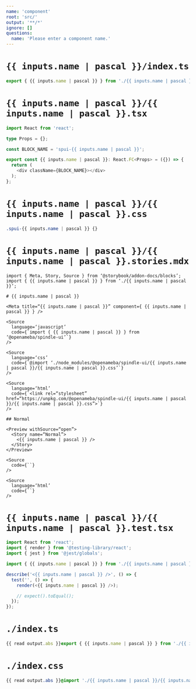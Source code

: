 ```yaml
---
name: 'component'
root: 'src/'
output: '**/*'
ignore: []
questions:
  name: 'Please enter a component name.'
---
```


# `{{ inputs.name | pascal }}/index.ts`

```typescript
export { {{ inputs.name | pascal }} } from './{{ inputs.name | pascal }}';
```

# `{{ inputs.name | pascal }}/{{ inputs.name | pascal }}.tsx`

```typescript
import React from 'react';

type Props = {};

const BLOCK_NAME = 'spui-{{ inputs.name | pascal }}';

export const {{ inputs.name | pascal }}: React.FC<Props> = ({}) => {
  return (
    <div className={BLOCK_NAME}></div>
  );
};
```

# `{{ inputs.name | pascal }}/{{ inputs.name | pascal }}.css`

```css
.spui-{{ inputs.name | pascal }} {}
```

# `{{ inputs.name | pascal }}/{{ inputs.name | pascal }}.stories.mdx`

```
import { Meta, Story, Source } from ‘@storybook/addon-docs/blocks’;
import { {{ inputs.name | pascal }} } from ‘./{{ inputs.name | pascal }}‘;

# {{ inputs.name | pascal }}

<Meta title=“{{ inputs.name | pascal }}” component={ {{ inputs.name | pascal }} } />

<Source
  language=‘javascript’
  code={`import { {{ inputs.name | pascal }} } from ‘@openameba/spindle-ui’`}
/>

<Source
  language=‘css’
  code={`@import ‘./node_modules/@openameba/spindle-ui/{{ inputs.name | pascal }}/{{ inputs.name | pascal }}.css’`}
/>

<Source
  language=‘html’
  code={`<link rel=“stylesheet” href=“https://unpkg.com/@openameba/spindle-ui/{{ inputs.name | pascal }}/{{ inputs.name | pascal }}.css”>`}
/>

## Normal

<Preview withSource=“open”>
  <Story name=“Normal”>
    <{{ inputs.name | pascal }} />
  </Story>
</Preview>

<Source
  code={``}
/>

<Source
  language=‘html’
  code={``}
/>
```

# `{{ inputs.name | pascal }}/{{ inputs.name | pascal }}.test.tsx`

```typescript
import React from 'react';
import { render } from '@testing-library/react';
import { jest } from '@jest/globals';

import { {{ inputs.name | pascal }} } from './{{ inputs.name | pascal }}';

describe('<{{ inputs.name | pascal }} />', () => {
  test('', () => {
    render(<{{ inputs.name | pascal }} />);

    // expect().toEqual();
  });
});
```

# `./index.ts`

```typescript
{{ read output.abs }}export { {{ inputs.name | pascal }} } from './{{ inputs.name | pascal }}';
```

# `./index.css`

```css
{{ read output.abs }}@import './{{ inputs.name | pascal }}/{{ inputs.name | pascal }}.css';
```
